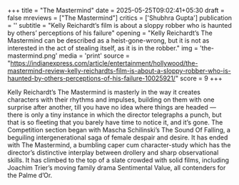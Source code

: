 +++
title = "The Mastermind"
date = 2025-05-25T09:02:41+05:30
draft = false
mreviews = ["The Mastermind"]
critics = ['Shubhra Gupta']
publication = ''
subtitle = "Kelly Reichardt’s film is about a sloppy robber who is haunted by others’ perceptions of his failure"
opening = "Kelly Reichardt’s The Mastermind can be described as a heist-gone-wrong, but it is not as interested in the act of stealing itself, as it is in the robber."
img = 'the-mastermind.png'
media = 'print'
source = "https://indianexpress.com/article/entertainment/hollywood/the-mastermind-review-kelly-reichardts-film-is-about-a-sloppy-robber-who-is-haunted-by-others-perceptions-of-his-failure-10025921/"
score = 9
+++

Kelly Reichardt’s The Mastermind is masterly in the way it creates characters with their rhythms and impulses, building on them with one surprise after another, till you have no idea where things are headed — there is only a tiny instance in which the director telegraphs a punch, but that is so fleeting that you barely have time to notice it, and it’s gone. The Competition section began with Mascha Schilinski’s The Sound Of Falling, a beguiling intergenerational saga of female despair and desire. It has ended with The Mastermind, a bumbling caper cum character-study which has the director’s distinctive interplay between drollery and sharp observational skills. It has climbed to the top of a slate crowded with solid films, including Joachim Trier’s moving family drama Sentimental Value, all contenders for the Palme d’Or.
